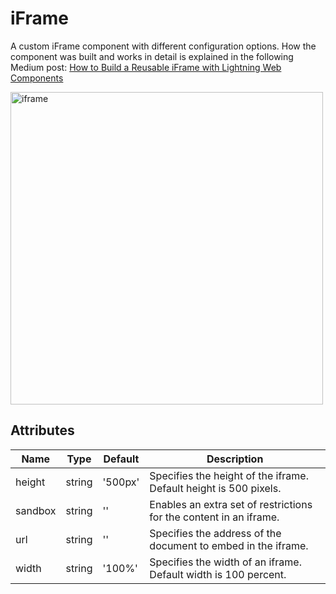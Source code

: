 # iFrame

A custom iFrame component with different configuration options. How the component was built and works in detail is explained in the following Medium post: [How to Build a Reusable iFrame with Lightning Web Components](https://medium.com/javascript-in-plain-english/how-to-build-a-reusable-iframe-with-lightning-web-components-76a2ad27286)

<img src="../../../../../images/iframe.png" alt="iframe" width="500"/>

## Attributes

| Name    | Type   | Default | Description                                                        |
| ------- | ------ | ------- | ------------------------------------------------------------------ |
| height  | string | '500px' | Specifies the height of the iframe. Default height is 500 pixels.  |
| sandbox | string | ''      | Enables an extra set of restrictions for the content in an iframe. |
| url     | string | ''      | Specifies the address of the document to embed in the iframe.      |
| width   | string | '100%'  | Specifies the width of an iframe. Default width is 100 percent.    |
